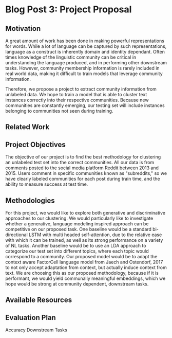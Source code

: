 # Blog Post 3: Project Proposal

## Motivation

A great amount of work has been done in making powerful representations for words. 
While a lot of language can be captured by such representations, language 
as a construct is inherently domain and identity dependant.
Often times knowledge of the linguistic community can be critical 
in understanding the language produced, and in performing other
downstream tasks. However, community membership information is rarely included in real world data, making
it difficult to train models that leverage community information.

Therefore, we propose a project to extract community information from unlabeled data. We hope to train a model that is able
to cluster text instances correctly into their respective communities. Because new communities are constantly emerging, 
our testing set will include instances belonging to communities not seen during training. 

## Related Work


## Project Objectives

The objective of our project is to find the best methodology for clustering an unlabeled test set into the correct communities. 
All our data is from comments posted to the social media platform Reddit between 2013 and 2015. Users
comment in specific communities known as "subreddits," so we have clearly labeled communities for each post during train time,
and the ability to measure success at test time.

## Methodologies

For this project, we would like to explore both generative and discriminative approaches to our clustering. We would particularly like to investigate whether a generative, language modeling inspired approach can be competitive on our proposed task. 
One baseline would be a standard bi-directional LSTM with multi headed self-attention, due to the relative ease with which it can be trained, as well as its strong performance on a variety of NL tasks.
Another baseline would be to use an LDA approach to categorize our test set into different topics, where each topic would correspond to a community.
Our proposed model would be to adapt the context aware FactorCell language model from Jaech and Ostendorf, 2017 to not only accept adaptation from context, but actually induce context from text. We are choosing this as our proposed methodology, because if it is performant, we would yield communally meaningful embeddings, which we hope would be strong at community dependent, downstream tasks. 


## Available Resources

## Evaluation Plan
Accuracy
Downstream Tasks
